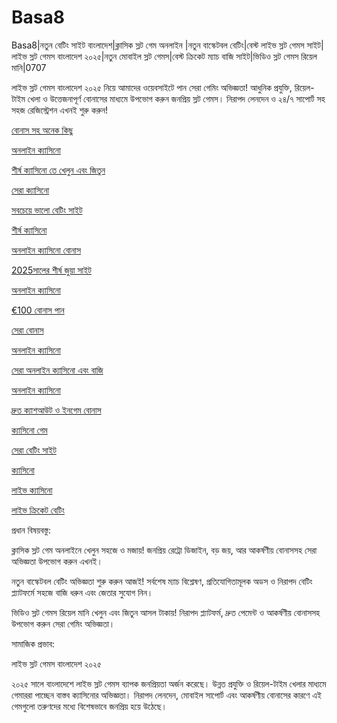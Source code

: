 # Basa8
Basa8|নতুন বেটিং সাইট বাংলাদেশ|ক্লাসিক স্লট গেম অনলাইন
|নতুন বাস্কেটবল বেটিং|বেস্ট লাইভ স্লট গেমস সাইট|লাইভ স্লট গেমস বাংলাদেশ ২০২৫|নতুন মোবাইল স্লট গেমস|বেস্ট ক্রিকেট ম্যাচ বাজি সাইট|ভিডিও স্লট গেমস রিয়েল মানি|0707

লাইভ স্লট গেমস বাংলাদেশ ২০২৫ নিয়ে আমাদের ওয়েবসাইটে পান সেরা গেমিং অভিজ্ঞতা! আধুনিক প্রযুক্তি, রিয়েল-টাইম খেলা ও উত্তেজনাপূর্ণ বোনাসের মাধ্যমে উপভোগ করুন জনপ্রিয় স্লট গেমস। নিরাপদ লেনদেন ও ২৪/৭ সাপোর্ট সহ সহজ রেজিস্ট্রেশন এখনই শুরু করুন!

<a href="https://basa8pro.net/">বোনাস সহ অনেক কিছু</a>

<a href="https://basa8vip.net/">অনলাইন ক্যাসিনো</a>

<a href="https://basa8us.net/">শীর্ষ ক্যাসিনো তে খেলুন এবং জিতুন</a>

<a href="https://basa8vip.com/">সেরা ক্যাসিনো</a>

<a href="https://basa8us.com/">সবচেয়ে ভালো বেটিং সাইট</a>

<a href="https://basa8wap.net/">শীর্ষ ক্যাসিনো</a>

<a href="https://basa8wap.com/">অনলাইন ক্যাসিনো বোনাস</a>

<a href="https://basa8now.com/">2025সালের শীর্ষ জুয়া সাইট</a>

<a href="https://basa8now.net/">অনলাইন ক্যাসিনো </a>

<a href="https://basa8pro.com/">€100 বোনাস পান</a>

<a href="https://basa8uk.net/">সেরা বোনাস</a>

<a href="https://basa8hub.com/">অনলাইন ক্যাসিনো</a>

<a href="https://basa8hub.net/">সেরা অনলাইন ক্যাসিনো এবং বাজি</a>

<a href="https://basa8sx.com/">অনলাইন ক্যাসিনো</a>

<a href="https://basa8sx.net/">দ্রুত ক্যাশআউট ও ইনগেম বোনাস</a>

<a href="https://basa8pc.com/">ক্যাসিনো গেম</a>

<a href="https://basa8pc.net/">সেরা বেটিং সাইট</a>

<a href="https://basa8live.com/">ক্যাসিনো</a>

<a href="https://basa8live.net/">লাইভ ক্যাসিনো</a>

<a href="https://basa8uk.com/">লাইভ ক্রিকেট বেটিং</a>

প্রধান বিষয়বস্তু:

ক্লাসিক স্লট গেম অনলাইনে খেলুন সহজে ও মজায়! জনপ্রিয় রেট্রো ডিজাইন, বড় জয়, আর আকর্ষণীয় বোনাসসহ সেরা অভিজ্ঞতা উপভোগ করুন এখনই।

নতুন বাস্কেটবল বেটিং অভিজ্ঞতা শুরু করুন আজই! সর্বশেষ ম্যাচ বিশ্লেষণ, প্রতিযোগিতামূলক অডস ও নিরাপদ বেটিং প্ল্যাটফর্মে সহজে বাজি ধরুন এবং জেতার সুযোগ নিন।

ভিডিও স্লট গেমস রিয়েল মানি খেলুন এবং জিতুন আসল টাকায়! নিরাপদ প্ল্যাটফর্ম, দ্রুত পেমেন্ট ও আকর্ষণীয় বোনাসসহ উপভোগ করুন সেরা গেমিং অভিজ্ঞতা।

সামাজিক প্রভাব:

লাইভ স্লট গেমস বাংলাদেশ ২০২৫

২০২৫ সালে বাংলাদেশে লাইভ স্লট গেমস ব্যাপক জনপ্রিয়তা অর্জন করেছে। উন্নত প্রযুক্তি ও রিয়েল-টাইম খেলার মাধ্যমে গেমাররা পাচ্ছেন বাস্তব ক্যাসিনোর অভিজ্ঞতা। নিরাপদ লেনদেন, মোবাইল সাপোর্ট এবং আকর্ষণীয় বোনাসের কারণে এই গেমগুলো তরুণদের মধ্যে বিশেষভাবে জনপ্রিয় হয়ে উঠেছে।

